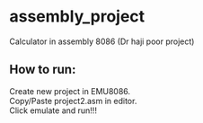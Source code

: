 # assembly_project
Calculator in assembly 8086 (Dr haji poor project) 

## How to run:
Create new project in EMU8086.    
Copy/Paste project2.asm in editor.    
Click emulate and run!!!
